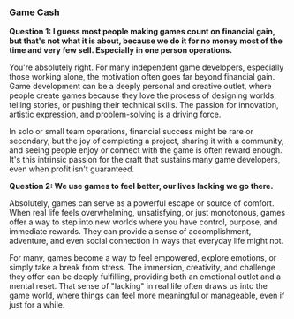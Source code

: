 ### Game Cash

**Question 1: I guess most people making games count on financial gain, but that's not what it is about, because we do it for no money most of the time and very few sell. Especially in one person operations.**

You're absolutely right. For many independent game developers, especially those working alone, the motivation often goes far beyond financial gain. Game development can be a deeply personal and creative outlet, where people create games because they love the process of designing worlds, telling stories, or pushing their technical skills. The passion for innovation, artistic expression, and problem-solving is a driving force.

In solo or small team operations, financial success might be rare or secondary, but the joy of completing a project, sharing it with a community, and seeing people enjoy or connect with the game is often reward enough. It's this intrinsic passion for the craft that sustains many game developers, even when profit isn't guaranteed.

**Question 2: We use games to feel better, our lives lacking we go there.**

Absolutely, games can serve as a powerful escape or source of comfort. When real life feels overwhelming, unsatisfying, or just monotonous, games offer a way to step into new worlds where you have control, purpose, and immediate rewards. They can provide a sense of accomplishment, adventure, and even social connection in ways that everyday life might not.

For many, games become a way to feel empowered, explore emotions, or simply take a break from stress. The immersion, creativity, and challenge they offer can be deeply fulfilling, providing both an emotional outlet and a mental reset. That sense of "lacking" in real life often draws us into the game world, where things can feel more meaningful or manageable, even if just for a while.

